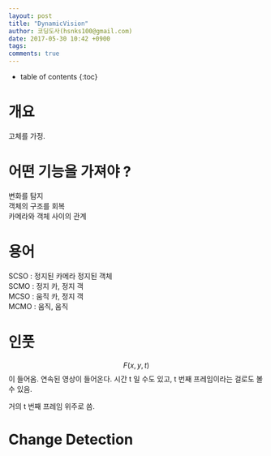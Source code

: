 ```yaml
---
layout: post
title: "DynamicVision"
author: 코딩도사(hsnks100@gmail.com)
date: 2017-05-30 10:42 +0900
tags: 
comments: true
---
```

* table of contents
{:toc}

# 개요
고체를 가정.



# 어떤 기능을 가져야 ?

변화를 탐지  
객체의 구조를 회복  
카메라와 객체 사이의 관계  


# 용어

SCSO : 정지된 카메라 정지된 객체  
SCMO : 정지 카, 정지 객  
MCSO : 움직 카, 정지 객  
MCMO : 움직, 움직  

# 인풋

$$F(x, y, t)$$ 이 들어옴. 연속된 영상이 들어온다. 시간 t 일 수도 있고, t 번째 프레임이라는 걸로도 볼 수 있음.  

거의 t 번째 프레임 위주로 씀.  



# Change Detection

#

#

#


